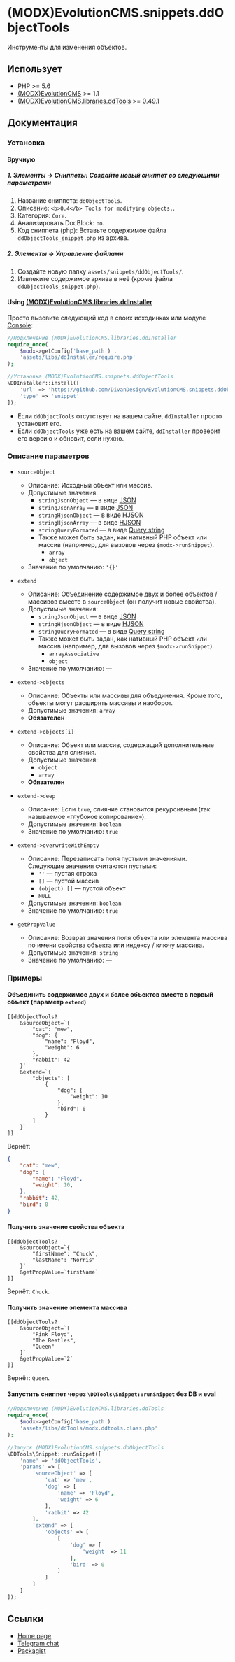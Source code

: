 # (MODX)EvolutionCMS.snippets.ddObjectTools

Инструменты для изменения объектов.


## Использует

* PHP >= 5.6
* [(MODX)EvolutionCMS](https://github.com/evolution-cms/evolution) >= 1.1
* [(MODX)EvolutionCMS.libraries.ddTools](https://code.divandesign.ru/modx/ddtools) >= 0.49.1


## Документация


### Установка


#### Вручную


##### 1. Элементы → Сниппеты: Создайте новый сниппет со следующими параметрами

1. Название сниппета: `ddObjectTools`.
2. Описание: `<b>0.4</b> Tools for modifying objects.`.
3. Категория: `Core`.
4. Анализировать DocBlock: `no`.
5. Код сниппета (php): Вставьте содержимое файла `ddObjectTools_snippet.php` из архива.


##### 2. Элементы → Управление файлами

1. Создайте новую папку `assets/snippets/ddObjectTools/`.
2. Извлеките содержимое архива в неё (кроме файла `ddObjectTools_snippet.php`).


#### Using [(MODX)EvolutionCMS.libraries.ddInstaller](https://github.com/DivanDesign/EvolutionCMS.libraries.ddInstaller)

Просто вызовите следующий код в своих исходинках или модуле [Console](https://github.com/vanchelo/MODX-Evolution-Ajax-Console):

```php
//Подключение (MODX)EvolutionCMS.libraries.ddInstaller
require_once(
	$modx->getConfig('base_path') .
	'assets/libs/ddInstaller/require.php'
);

//Установка (MODX)EvolutionCMS.snippets.ddObjectTools
\DDInstaller::install([
	'url' => 'https://github.com/DivanDesign/EvolutionCMS.snippets.ddObjectTools',
	'type' => 'snippet'
]);
```

* Если `ddObjectTools` отсутствует на вашем сайте, `ddInstaller` просто установит его.
* Если `ddObjectTools` уже есть на вашем сайте, `ddInstaller` проверит его версию и обновит, если нужно. 


### Описание параметров

* `sourceObject`
	* Описание: Исходный объект или массив.
	* Допустимые значения:
		* `stringJsonObject` — в виде [JSON](https://ru.wikipedia.org/wiki/JSON)
		* `stringJsonArray` — в виде [JSON](https://ru.wikipedia.org/wiki/JSON)
		* `stringHjsonObject` — в виде [HJSON](https://hjson.github.io/)
		* `stringHjsonArray` — в виде [HJSON](https://hjson.github.io/)
		* `stringQueryFormated` — в виде [Query string](https://en.wikipedia.org/wiki/Query_string)
		* Также может быть задан, как нативный PHP объект или массив (например, для вызовов через `$modx->runSnippet`).
			* `array`
			* `object`
	* Значение по умолчанию: `'{}'`
	
* `extend`
	* Описание: Объединение содержимое двух и более объектов / массивов вместе в `sourceObject` (он получит новые свойства).
	* Допустимые значения:
		* `stringJsonObject` — в виде [JSON](https://ru.wikipedia.org/wiki/JSON)
		* `stringHjsonObject` — в виде [HJSON](https://hjson.github.io/)
		* `stringQueryFormated` — в виде [Query string](https://en.wikipedia.org/wiki/Query_string)
		* Также может быть задан, как нативный PHP объект или массив (например, для вызовов через `$modx->runSnippet`).
			* `arrayAssociative`
			* `object`
	* Значение по умолчанию: —
	
* `extend->objects`
	* Описание: Объекты или массивы для объединения. Кроме того, объекты могут расширять массивы и наоборот.
	* Допустимые значения: `array`
	* **Обязателен**
	
* `extend->objects[i]`
	* Описание: Объект или массив, содержащий дополнительные свойства для слияния.
	* Допустимые значения:
		* `object`
		* `array`
	* **Обязателен**
	
* `extend->deep`
	* Описание: Если `true`, слияние становится рекурсивным (так называемое «глубокое копирование»).
	* Допустимые значения: `boolean`
	* Значение по умолчанию: `true`
	
* `extend->overwriteWithEmpty`
	* Описание: Перезаписать поля пустыми значениями.  
		Следующие значения считаются пустыми:
		* `''` — пустая строка
		* `[]` — пустой массив
		* `(object) []` — пустой объект
		* `NULL`
	* Допустимые значения: `boolean`
	* Значение по умолчанию: `true`
	
* `getPropValue`
	* Описание: Возврат значения поля объекта или элемента массива по имени свойства объекта или индексу / ключу массива.
	* Допустимые значения: `string`
	* Значение по умолчанию: —


### Примеры


#### Объединить содержимое двух и более объектов вместе в первый объект (параметр `extend`)

```
[[ddObjectTools?
	&sourceObject=`{
		"cat": "mew",
		"dog": {
			"name": "Floyd",
			"weight": 6
		},
		"rabbit": 42
	}`
	&extend=`{
		"objects": [
			{
				"dog": {
					"weight": 10
				},
				"bird": 0
			}
		]
	}`
]]
```

Вернёт:

```json
{
	"cat": "mew",
	"dog": {
		"name": "Floyd",
		"weight": 10,
	},
	"rabbit": 42,
	"bird": 0
}
```


#### Получить значение свойства объекта

```
[[ddObjectTools?
	&sourceObject=`{
		"firstName": "Chuck",
		"lastName": "Norris"
	}`
	&getPropValue=`firstName`
]]
```

Вернёт: `Chuck`.


#### Получить значение элемента массива

```
[[ddObjectTools?
	&sourceObject=`[
		"Pink Floyd",
		"The Beatles",
		"Queen"
	]`
	&getPropValue=`2`
]]
```

Вернёт: `Queen`.


#### Запустить сниппет через `\DDTools\Snippet::runSnippet` без DB и eval

```php
//Подключение (MODX)EvolutionCMS.libraries.ddTools
require_once(
	$modx->getConfig('base_path') .
	'assets/libs/ddTools/modx.ddtools.class.php'
);

//Запуск (MODX)EvolutionCMS.snippets.ddObjectTools
\DDTools\Snippet::runSnippet([
	'name' => 'ddObjectTools',
	'params' => [
		'sourceObject' => [
			'cat' => 'mew',
			'dog' => [
				'name' => 'Floyd',
				'weight' => 6
			],
			'rabbit' => 42
		],
		'extend' => [
			'objects' => [
				[
					'dog' => [
						'weight' => 11
					],
					'bird' => 0
				]
			]
		]
	]
]);
```


## Ссылки

* [Home page](https://code.divandesign.ru/modx/ddobjecttools)
* [Telegram chat](https://t.me/dd_code)
* [Packagist](https://packagist.org/packages/dd/evolutioncms-snippets-ddobjecttools)


<link rel="stylesheet" type="text/css" href="https://DivanDesign.ru/assets/files/ddMarkdown.css" />